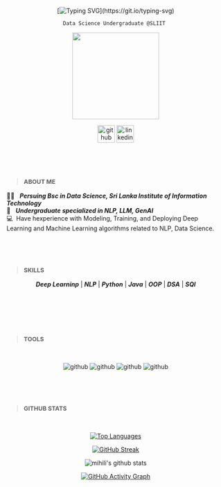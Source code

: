 <div align=center>

[![Typing SVG](https://readme-typing-svg.herokuapp.com?font=Fira+Code&pause=1000&width=435&lines=Hey+there,+Mihili+Upendra+here...)](https://git.io/typing-svg)
  
` Data Science Undergraduate @SLIIT  `

<img src="https://user-images.githubusercontent.com/66903669/200928633-837ca340-99fc-4e95-8d39-7bd360ab9f1e.gif" width="200" height="200"/>

<br/>
  
[<img src='https://cdn.jsdelivr.net/npm/simple-icons@3.0.1/icons/github.svg' alt='github' height='40'>](https://)
[<img src='https://cdn.jsdelivr.net/npm/simple-icons@3.0.1/icons/linkedin.svg' alt='linkedin' height='40'>](https://www.linkedin.com/in/mihili-upendra) 
#
<br/>

<div align=left>

> ### <sup> ABOUT ME </sup>

:man_student: &nbsp; ***Persuing Bsc in Data Science, Sri Lanka Institute of Information Technology<br />***
:briefcase: &nbsp; ***Undergraduate specialized in NLP, LLM, GenAI <br />***
:computer: &nbsp;Have hexperience with Modeling, Training, and Deploying Deep Learning and Machine Learning algorithms related to NLP, Data Science.
#
<br/>

> ### <sup> SKILLS</sup>

<div align=center>
  
***Deep Learninp*** | ***NLP*** | ***Python*** | ***Java*** | ***OOP*** | ***DSA*** | ***SQl***
  
<br/>

</div>

#
<br/>

> ### <sup> TOOLS </sup>

<br/>

<div align=center>

![github](https://www.vectorlogo.zone/logos/python/python-icon.svg)
![github](https://www.vectorlogo.zone/logos/tensorflow/tensorflow-icon.svg)
![github](https://www.vectorlogo.zone/logos/amazon_aws/amazon_aws-ar21.svg)
![github](https://www.vectorlogo.zone/logos/pocoo_flask/pocoo_flask-ar21.svg)


</div>

#
<br/>

</div>
<div align=left>

> ### <sup> GITHUB STATS </sup>
<br/>
</div>

[![Top Languages](https://github-readme-stats.vercel.app/api/top-langs/?username=Mihiliupendra&layout=compact&theme=vision-friendly-dark)](https://github.com/Mihiliupendra/github-readme-stats)

[![GitHub Streak](http://github-readme-streak-stats.herokuapp.com?user=Mihiliupendra&theme=dark&background=000000)](https://git.io/streak-stats)

![mihili's github stats](https://github-readme-stats.vercel.app/api?username=Mihiliupendra&count_private=true&show_icons=true&theme=vision-friendly-dark)

[![GitHub Activity Graph](https://activity-graph.herokuapp.com/graph?username=Mihiliupendra&theme=react-dark&hide_title=false&bg_color=000000&color=FFFFFF&line=FFC000&point=FFC000&hide_border=false)](https://github.com/Mihiliupendra/github-readme-activity-graph)

</div>
</div>
